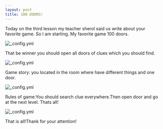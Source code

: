 ```yaml
---
layout: post
title: 100 DOORS!
---
```

Today on the third lesson my teacher sherol said us write about your favorite game. 
So I am starting. My favorite game 100 doors.

![_config.yml](https://encrypted-tbn0.gstatic.com/images?q=tbn:ANd9GcTyEV42p_XTxToVR6UvzYzIFhkd3UnfZmrQgOX1bswLm8qbzP8EZA)

That be winner you should open all doors of clues which you should find.

![_config.yml](http://images.techhive.com/images/article/2013/12/100doors2013-02-100154904-orig.png)

Game story: you located in the room where have different things and one door.

![_config.yml](https://lh3.ggpht.com/Sy9JdUKoQW6CXDJd7LksTaaD2pV0XY5UEaajOZXMpBw_HhEoAz6MxDDc51YMG_IPPg=h900)

Rules of game:You should search clue everywhere.Then open door and go at the next level. Thats all!

![_config.yml](http://levelstuck.com/wp-content/uploads/2013/4/100-doors-beta-2-level-25.jpg)

That is all!Thank for your attention!
